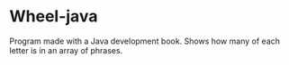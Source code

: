 # Wheel-java
Program made with a Java development book. Shows how many of each letter is in an array of phrases.
